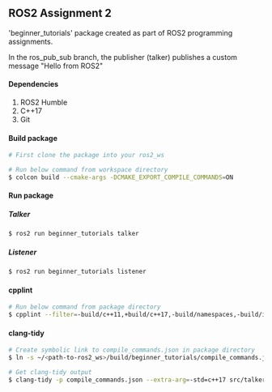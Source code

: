 ## ROS2 Assignment 2 

'beginner_tutorials' package created as part of ROS2 programming assignments.

In the ros_pub_sub branch, the publisher (talker) publishes a custom message "Hello from ROS2"

#### Dependencies
1. ROS2 Humble
2. C++17
3. Git


#### Build package

```bash
# First clone the package into your ros2_ws

# Run below command from workspace directory
$ colcon build --cmake-args -DCMAKE_EXPORT_COMPILE_COMMANDS=ON
```

#### Run package

##### Talker
```bash
$ ros2 run beginner_tutorials talker
```

##### Listener
```bash
$ ros2 run beginner_tutorials listener
```

#### cpplint
```bash
# Run below command from package directory
$ cpplint --filter=-build/c++11,+build/c++17,-build/namespaces,-build/include_order src/talker.cpp src/listener.cpp 
```


#### clang-tidy
```bash
# Create symbolic link to compile_commands.json in package directory
$ ln -s ~/<path-to-ros2_ws>/build/beginner_tutorials/compile_commands.json ~/<path-to-ros2_ws>/src/beginner_tutorials

# Get clang-tidy output
$ clang-tidy -p compile_commands.json --extra-arg=-std=c++17 src/talker.cpp src/listener.cpp
```
